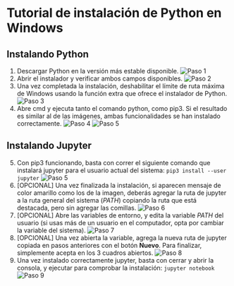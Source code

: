 # Tutorial de instalación de Python en Windows
## Instalando Python

 1. Descargar Python en la versión más estable disponible.
![Paso 1](/Im%C3%A1genes/Tutorial%20Python%20Windows/1.png)
 2. Abrir el instalador y verificar ambos campos disponibles.
![Paso 2](/Im%C3%A1genes/Tutorial%20Python%20Windows/4.png)
 3. Una vez completada la instalación, deshabilitar el límite de ruta máxima de Windows usando la función extra que ofrece el instalador de Python.
![Paso 3](/Im%C3%A1genes/Tutorial%20Python%20Windows/5.png)
 4. Abre cmd y ejecuta tanto el comando python, como pip3. Si el resultado es similar al de las imágenes, ambas funcionalidades se han instalado correctamente.
![Paso 4](/Im%C3%A1genes/Tutorial%20Python%20Windows/6.png)
![Paso 5](/Im%C3%A1genes/Tutorial%20Python%20Windows/7.png)
## Instalando Jupyter
 5. Con pip3 funcionando, basta con correr el siguiente comando que instalará jupyter para el usuario actual del sistema:
`pip3 install --user jupyter`
![Paso 5](/Im%C3%A1genes/Tutorial%20Python%20Windows/8.png)
 6. [OPCIONAL] Una vez finalizada la instalación, si aparecen mensaje de color amarillo como los de la imagen, deberás agregar la ruta de jupyter a la ruta general del sistema (*PATH*) copiando la ruta que está destacada, pero sin agregar las comillas.
![Paso 6](/Im%C3%A1genes/Tutorial%20Python%20Windows/9.png)
 7. [OPCIONAL] Abre las variables de entorno, y edita la variable *PATH* del usuario (si usas más de un usuario en el computador, opta por cambiar la variable del sistema).
![Paso 7](/Im%C3%A1genes/Tutorial%20Python%20Windows/11.png)
 8. [OPCIONAL] Una vez abierta la variable, agrega la nueva ruta de jupyter copiada en pasos anteriores con el botón **Nuevo**. Para finalizar, simplemente acepta en los 3 cuadros abiertos.
![Paso 8](/Im%C3%A1genes/Tutorial%20Python%20Windows/13.png)
 9. Una vez instalado correctamente jupyter, basta con cerrar y abrir la consola, y ejecutar para comprobar la instalación:
`jupyter notebook`
![Paso 9](/Im%C3%A1genes/Tutorial%20Python%20Windows/14.png)
<!--stackedit_data:
eyJoaXN0b3J5IjpbLTU5NzQ1ODk5OSwtMTI4NTY0Nzg4OSwxND
cwNDg0NzEzXX0=
-->